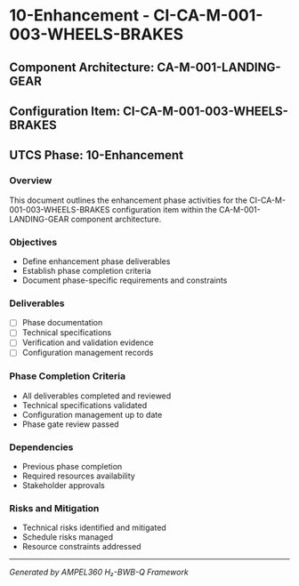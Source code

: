 # 10-Enhancement - CI-CA-M-001-003-WHEELS-BRAKES

## Component Architecture: CA-M-001-LANDING-GEAR
## Configuration Item: CI-CA-M-001-003-WHEELS-BRAKES
## UTCS Phase: 10-Enhancement

### Overview
This document outlines the enhancement phase activities for the CI-CA-M-001-003-WHEELS-BRAKES configuration item within the CA-M-001-LANDING-GEAR component architecture.

### Objectives
- Define enhancement phase deliverables
- Establish phase completion criteria
- Document phase-specific requirements and constraints

### Deliverables
- [ ] Phase documentation
- [ ] Technical specifications
- [ ] Verification and validation evidence
- [ ] Configuration management records

### Phase Completion Criteria
- All deliverables completed and reviewed
- Technical specifications validated
- Configuration management up to date
- Phase gate review passed

### Dependencies
- Previous phase completion
- Required resources availability
- Stakeholder approvals

### Risks and Mitigation
- Technical risks identified and mitigated
- Schedule risks managed
- Resource constraints addressed

---
*Generated by AMPEL360 H₂-BWB-Q Framework*
